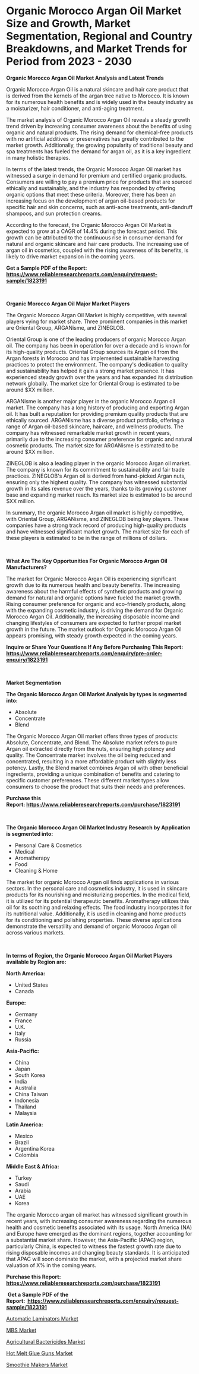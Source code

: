 <p><h1>Organic Morocco Argan Oil Market Size and Growth, Market Segmentation, Regional and Country Breakdowns, and Market Trends for Period from 2023 -  2030</h1></p><p><strong>Organic Morocco Argan Oil Market Analysis and Latest Trends</strong></p>
<p><p>Organic Morocco Argan Oil is a natural skincare and hair care product that is derived from the kernels of the argan tree native to Morocco. It is known for its numerous health benefits and is widely used in the beauty industry as a moisturizer, hair conditioner, and anti-aging treatment.</p><p>The market analysis of Organic Morocco Argan Oil reveals a steady growth trend driven by increasing consumer awareness about the benefits of using organic and natural products. The rising demand for chemical-free products with no artificial additives or preservatives has greatly contributed to the market growth. Additionally, the growing popularity of traditional beauty and spa treatments has fueled the demand for argan oil, as it is a key ingredient in many holistic therapies.</p><p>In terms of the latest trends, the Organic Morocco Argan Oil market has witnessed a surge in demand for premium and certified organic products. Consumers are willing to pay a premium price for products that are sourced ethically and sustainably, and the industry has responded by offering organic options that meet these criteria. Moreover, there has been an increasing focus on the development of argan oil-based products for specific hair and skin concerns, such as anti-acne treatments, anti-dandruff shampoos, and sun protection creams.</p><p>According to the forecast, the Organic Morocco Argan Oil Market is expected to grow at a CAGR of 14.4% during the forecast period. This growth can be attributed to the continuous rise in consumer demand for natural and organic skincare and hair care products. The increasing use of argan oil in cosmetics, coupled with the rising awareness of its benefits, is likely to drive market expansion in the coming years.</p></p>
<p><strong>Get a Sample PDF of the Report:&nbsp; <a href="https://www.reliableresearchreports.com/enquiry/request-sample/1823191">https://www.reliableresearchreports.com/enquiry/request-sample/1823191</a></strong></p>
<p>&nbsp;</p>
<p><strong>Organic Morocco Argan Oil Major Market Players</strong></p>
<p><p>The Organic Morocco Argan Oil Market is highly competitive, with several players vying for market share. Three prominent companies in this market are Oriental Group, ARGANisme, and ZINEGLOB.</p><p>Oriental Group is one of the leading producers of organic Morocco Argan oil. The company has been in operation for over a decade and is known for its high-quality products. Oriental Group sources its Argan oil from the Argan forests in Morocco and has implemented sustainable harvesting practices to protect the environment. The company's dedication to quality and sustainability has helped it gain a strong market presence. It has experienced steady growth over the years and has expanded its distribution network globally. The market size for Oriental Group is estimated to be around $XX million.</p><p>ARGANisme is another major player in the organic Morocco Argan oil market. The company has a long history of producing and exporting Argan oil. It has built a reputation for providing premium quality products that are ethically sourced. ARGANisme has a diverse product portfolio, offering a range of Argan oil-based skincare, haircare, and wellness products. The company has witnessed remarkable market growth in recent years, primarily due to the increasing consumer preference for organic and natural cosmetic products. The market size for ARGANisme is estimated to be around $XX million.</p><p>ZINEGLOB is also a leading player in the organic Morocco Argan oil market. The company is known for its commitment to sustainability and fair trade practices. ZINEGLOB's Argan oil is derived from hand-picked Argan nuts, ensuring only the highest quality. The company has witnessed substantial growth in its sales revenue over the years, thanks to its growing customer base and expanding market reach. Its market size is estimated to be around $XX million.</p><p>In summary, the organic Morocco Argan oil market is highly competitive, with Oriental Group, ARGANisme, and ZINEGLOB being key players. These companies have a strong track record of producing high-quality products and have witnessed significant market growth. The market size for each of these players is estimated to be in the range of millions of dollars.</p></p>
<p>&nbsp;</p>
<p><strong>What Are The Key Opportunities For Organic Morocco Argan Oil Manufacturers?</strong></p>
<p><p>The market for Organic Morocco Argan Oil is experiencing significant growth due to its numerous health and beauty benefits. The increasing awareness about the harmful effects of synthetic products and growing demand for natural and organic options have fueled the market growth. Rising consumer preference for organic and eco-friendly products, along with the expanding cosmetic industry, is driving the demand for Organic Morocco Argan Oil. Additionally, the increasing disposable income and changing lifestyles of consumers are expected to further propel market growth in the future. The market outlook for Organic Morocco Argan Oil appears promising, with steady growth expected in the coming years.</p></p>
<p><strong>Inquire or Share Your Questions If Any Before Purchasing This Report: <a href="https://www.reliableresearchreports.com/enquiry/pre-order-enquiry/1823191">https://www.reliableresearchreports.com/enquiry/pre-order-enquiry/1823191</a></strong></p>
<p>&nbsp;</p>
<p><strong>Market Segmentation</strong></p>
<p><strong>The Organic Morocco Argan Oil Market Analysis by types is segmented into:</strong></p>
<p><ul><li>Absolute</li><li>Concentrate</li><li>Blend</li></ul></p>
<p><p>The Organic Morocco Argan Oil market offers three types of products: Absolute, Concentrate, and Blend. The Absolute market refers to pure Argan oil extracted directly from the nuts, ensuring high potency and quality. The Concentrate market involves the oil being reduced and concentrated, resulting in a more affordable product with slightly less potency. Lastly, the Blend market combines Argan oil with other beneficial ingredients, providing a unique combination of benefits and catering to specific customer preferences. These different market types allow consumers to choose the product that suits their needs and preferences.</p></p>
<p><strong>Purchase this Report:&nbsp;<a href="https://www.reliableresearchreports.com/purchase/1823191">https://www.reliableresearchreports.com/purchase/1823191</a></strong></p>
<p>&nbsp;</p>
<p><strong>The Organic Morocco Argan Oil Market Industry Research by Application is segmented into:</strong></p>
<p><ul><li>Personal Care & Cosmetics</li><li>Medical</li><li>Aromatherapy</li><li>Food</li><li>Cleaning & Home</li></ul></p>
<p><p>The market for organic Morocco Argan oil finds applications in various sectors. In the personal care and cosmetics industry, it is used in skincare products for its nourishing and moisturizing properties. In the medical field, it is utilized for its potential therapeutic benefits. Aromatherapy utilizes this oil for its soothing and relaxing effects. The food industry incorporates it for its nutritional value. Additionally, it is used in cleaning and home products for its conditioning and polishing properties. These diverse applications demonstrate the versatility and demand of organic Morocco Argan oil across various markets.</p></p>
<p>&nbsp;</p>
<p><strong>In terms of Region, the Organic Morocco Argan Oil Market Players available by Region are:</strong></p>
<p>
    <p> <strong> North America: </strong>
        <ul>
            <li>United States</li>
            <li>Canada</li>
        </ul>
        </p> 
    <p> <strong> Europe: </strong>
        <ul>
            <li>Germany</li>
            <li>France</li>
            <li>U.K.</li>
            <li>Italy</li>
            <li>Russia</li>
        </ul>
        </p> 
    <p> <strong> Asia-Pacific: </strong>
        <ul>
            <li>China</li>
            <li>Japan</li>
            <li>South Korea</li>
            <li>India</li>
            <li>Australia</li>
            <li>China Taiwan</li>
            <li>Indonesia</li>
            <li>Thailand</li>
            <li>Malaysia</li>
        </ul>
        </p> 
    <p> <strong> Latin America: </strong>
        <ul>
            <li>Mexico</li>
            <li>Brazil</li>
            <li>Argentina Korea</li>
            <li>Colombia</li>
        </ul>
        </p> 
    <p> <strong> Middle East & Africa: </strong>
        <ul>
            <li>Turkey</li>
            <li>Saudi</li>
            <li>Arabia</li>
            <li>UAE</li>
            <li>Korea</li>
        </ul>
    </p>
    </p>
<p><p>The organic Morocco argan oil market has witnessed significant growth in recent years, with increasing consumer awareness regarding the numerous health and cosmetic benefits associated with its usage. North America (NA) and Europe have emerged as the dominant regions, together accounting for a substantial market share. However, the Asia-Pacific (APAC) region, particularly China, is expected to witness the fastest growth rate due to rising disposable incomes and changing beauty standards. It is anticipated that APAC will soon dominate the market, with a projected market share valuation of X% in the coming years.</p></p>
<p><strong>Purchase this Report: <a href="https://www.reliableresearchreports.com/purchase/1823191">https://www.reliableresearchreports.com/purchase/1823191</a></strong></p>
<p>&nbsp;<strong>Get a Sample PDF of the Report:&nbsp;&nbsp;<a href="https://www.reliableresearchreports.com/enquiry/request-sample/1823191">https://www.reliableresearchreports.com/enquiry/request-sample/1823191</a></strong></p>
<p><strong></strong></p>
<p><p><a href="https://medium.com/@ruthmorales25/automatic-laminators-market-size-cagr-trends-2024-2030-50563f6bf4b8">Automatic Laminators Market</a></p><p><a href="https://github.com/gulaimolin/Market-Research-Report-List-1/blob/main/mbs-market.md">MBS Market</a></p><p><a href="https://github.com/ruslanpoljakovrd177/Market-Research-Report-List-1/blob/main/agricultural-bactericides-market.md">Agricultural Bactericides Market</a></p><p><a href="https://medium.com/@loriwatson1948/hot-melt-glue-guns-market-competitive-analysis-market-trends-and-forecast-to-2030-4a432fae6d20">Hot Melt Glue Guns Market</a></p><p><a href="https://medium.com/@brendajames1938/smoothie-makers-market-the-key-to-successful-business-strategy-forecast-till-2030-017c45fe32c8">Smoothie Makers Market</a></p></p>